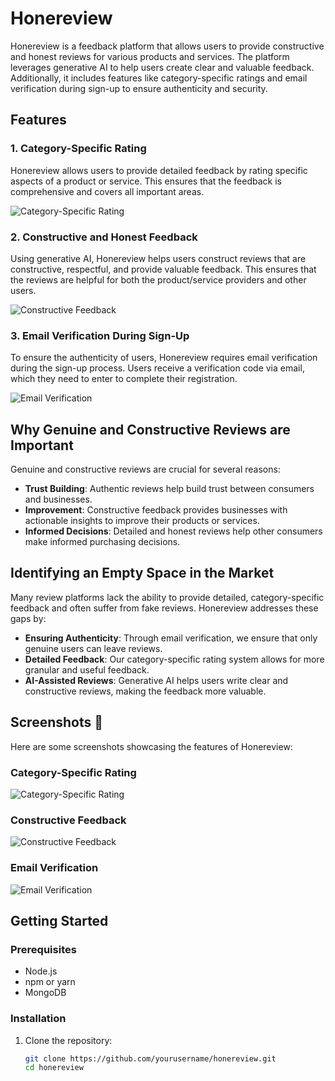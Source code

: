 # Honereview

Honereview is a feedback platform that allows users to provide constructive and honest reviews for various products and services. The platform leverages generative AI to help users create clear and valuable feedback. Additionally, it includes features like category-specific ratings and email verification during sign-up to ensure authenticity and security.

## Features

### 1. Category-Specific Rating

Honereview allows users to provide detailed feedback by rating specific aspects of a product or service. This ensures that the feedback is comprehensive and covers all important areas.

![Category-Specific Rating](./images/category-specific-rating.png)

### 2. Constructive and Honest Feedback

Using generative AI, Honereview helps users construct reviews that are constructive, respectful, and provide valuable feedback. This ensures that the reviews are helpful for both the product/service providers and other users.

![Constructive Feedback](./images/constructive-feedback.png)

### 3. Email Verification During Sign-Up

To ensure the authenticity of users, Honereview requires email verification during the sign-up process. Users receive a verification code via email, which they need to enter to complete their registration.

![Email Verification](./images/email-verification.png)

## Why Genuine and Constructive Reviews are Important

Genuine and constructive reviews are crucial for several reasons:

- **Trust Building**: Authentic reviews help build trust between consumers and businesses.
- **Improvement**: Constructive feedback provides businesses with actionable insights to improve their products or services.
- **Informed Decisions**: Detailed and honest reviews help other consumers make informed purchasing decisions.

## Identifying an Empty Space in the Market

Many review platforms lack the ability to provide detailed, category-specific feedback and often suffer from fake reviews. Honereview addresses these gaps by:

- **Ensuring Authenticity**: Through email verification, we ensure that only genuine users can leave reviews.
- **Detailed Feedback**: Our category-specific rating system allows for more granular and useful feedback.
- **AI-Assisted Reviews**: Generative AI helps users write clear and constructive reviews, making the feedback more valuable.

## Screenshots 📸

Here are some screenshots showcasing the features of Honereview:

### Category-Specific Rating
![Category-Specific Rating](./images/category-specific-rating.png)

### Constructive Feedback
![Constructive Feedback](./images/constructive-feedback.png)

### Email Verification
![Email Verification](./images/email-verification.png)

## Getting Started

### Prerequisites

- Node.js
- npm or yarn
- MongoDB

### Installation

1. Clone the repository:
   ```bash
   git clone https://github.com/yourusername/honereview.git
   cd honereview

